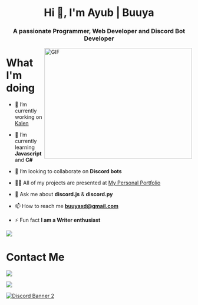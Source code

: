 <h1 align="center">Hi 👋, I'm Ayub | Buuya</h1>
<h3 align="center">A passionate Programmer, Web Developer and Discord Bot Developer</h3>

<img align="right" alt="GIF" src="https://github.com/BuuyaXD/BuuyaXD/blob/main/heckerr.gif" width="400" height="300" />

# What I'm doing

- 🔭 I’m currently working on [Kalen](@xdev-support)

- 🌱 I’m currently learning **Javascript** and **C#**

- 👯 I’m looking to collaborate on **Discord bots**

- 👨‍💻 All of my projects are presented at [My Personal Portfolio](https://buuya.github.io)

- 💬 Ask me about **discord.js** & **discord.py**

- 📫 How to reach me **buuyaxd@gmail.com**

- ⚡ Fun fact **I am a Writer enthusiast**
	
<a href="https://buuya.github.io"><img src="https://forthebadge.com/images/badges/ctrl-c-ctrl-v.svg"/>
</a>

# Contact Me
![](https://dcbadge.vercel.app/api/shield/700173927871152131)

<a href="https://twitter.com/DaRealBuuya" target="blank"><img src="https://img.shields.io/twitter/follow/DaRealBuuya?logo=twitter&style=for-the-badge"/>
	
![Discord Banner 2](https://discordapp.com/api/guilds/[966658758690373722]/widget.png?style=banner2)	
	
